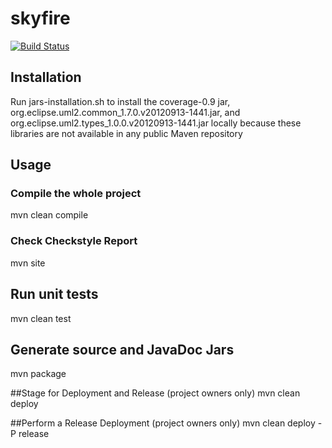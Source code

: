 # skyfire

[![Build Status](https://travis-ci.org/mdsol/skyfire.svg?branch=develop)](https://travis-ci.org/mdsol/skyfire)

## Installation
Run jars-installation.sh to install the coverage-0.9 jar, org.eclipse.uml2.common_1.7.0.v20120913-1441.jar, and org.eclipse.uml2.types_1.0.0.v20120913-1441.jar locally because these libraries are not available in any public Maven repository

## Usage

### Compile the whole project
mvn clean compile

### Check Checkstyle Report
mvn site

## Run unit tests
mvn clean test

## Generate source and JavaDoc Jars
mvn package

##Stage for Deployment and Release (project owners only)
mvn clean deploy

##Perform a Release Deployment (project owners only)
mvn clean deploy -P release
